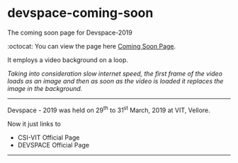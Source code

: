 # devspace-coming-soon
The coming soon page for Devspace-2019

:octocat: You can view the page here [Coming Soon Page](https://pranshupranjal.github.io/devspace-coming-soon/).

It employs a video background on a loop.

_Taking into consideration slow internet speed, the first frame of the video loads as an image and then as soon as the video is loaded it replaces the image in the background._

---
Devspace - 2019 was held on 29<sup>th</sup> to 31<sup>st</sup> March, 2019 at VIT, Vellore.

Now it just links to

+ CSI-VIT Official Page
+ DEVSPACE Official Page

---
